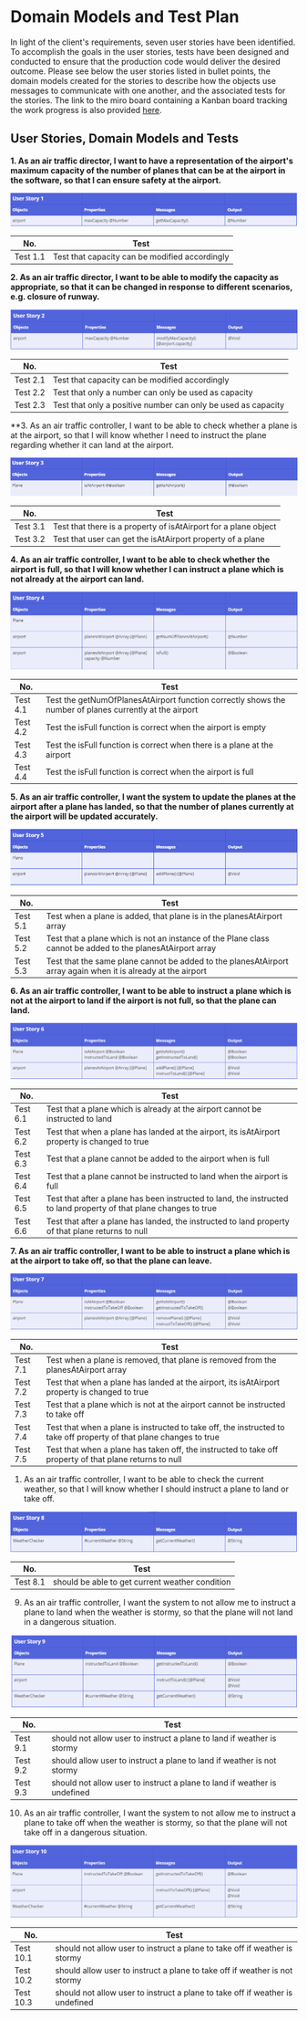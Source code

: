 # Domain Models and Test Plan

In light of the client's requirements, seven user stories have been identified. To accomplish the goals in the user stories, tests have been designed and conducted to ensure that the production code would deliver the desired outcome. Please see below the user stories listed in bullet points, the domain models created for the stories to describe how the objects use messages to communicate with one another, and the associated tests for the stories. The link to the miro board containing a Kanban board tracking the work progress is also provided [here](https://miro.com/app/board/uXjVKSab-T8=/?moveToWidget=3458764586273634861&cot=14).

## User Stories, Domain Models and Tests

**1. As an air traffic director, I want to have a representation of the airport's maximum capacity of the number of planes that can be at the airport in the software, so that I can ensure safety at the airport.**

![Domain Model for User Story 1](image-dm01.png)

| No.      | Test                                           |
| -------- | ---------------------------------------------- |
| Test 1.1 | Test that capacity can be modified accordingly |

**2. As an air traffic director, I want to be able to modify the capacity as appropriate, so that it can be changed in response to different scenarios, e.g. closure of runway.**

![Domain Model for User Story 2](image-dm02.png)

| No.      | Test                                                          |
| -------- | ------------------------------------------------------------- |
| Test 2.1 | Test that capacity can be modified accordingly                |
| Test 2.2 | Test that only a number can only be used as capacity          |
| Test 2.3 | Test that only a positive number can only be used as capacity |

**3. As an air traffic controller, I want to be able to check whether a plane is at the airport, so that I will know whether I need to instruct the plane regarding whether it can land at the airport.

![Domain Model for User Story 3](image-dm03.png)

| No.      | Test                                                            |
| -------- | --------------------------------------------------------------- |
| Test 3.1 | Test that there is a property of isAtAirport for a plane object |
| Test 3.2 | Test that user can get the isAtAirport property of a plane      |

**4. As an air traffic controller, I want to be able to check whether the airport is full, so that I will know whether I can instruct a plane which is not already at the airport can land.**

![Domain Model for User Story 4](image-dm04.png)

| No.      | Test                                                                                                    |
| -------- | ------------------------------------------------------------------------------------------------------- |
| Test 4.1 | Test the getNumOfPlanesAtAirport function correctly shows the number of planes currently at the airport |
| Test 4.2 | Test the isFull function is correct when the airport is empty                                           |
| Test 4.3 | Test the isFull function is correct when there is a plane at the airport                                |
| Test 4.4 | Test the isFull function is correct when the airport is full                                            |

**5. As an air traffic controller, I want the system to update the planes at the airport after a plane has landed, so that the number of planes currently at the airport will be updated accurately.**

![Domain Model for User Story 5](image-dm05.png)

| No.      | Test                                                                                                          |
| -------- | ------------------------------------------------------------------------------------------------------------- |
| Test 5.1 | Test when a plane is added, that plane is in the planesAtAirport array                                        |
| Test 5.2 | Test that a plane which is not an instance of the Plane class cannot be added to the planesAtAirport array    |
| Test 5.3 | Test that the same plane cannot be added to the planesAtAirport array again when it is already at the airport |

**6. As an air traffic controller, I want to be able to instruct a plane which is not at the airport to land if the airport is not full, so that the plane can land.**

![Domain Model for User Story 6](image-dm06.png)

| No.      | Test                                                                                                               |
| -------- | ------------------------------------------------------------------------------------------------------------------ |
| Test 6.1 | Test that a plane which is already at the airport cannot be instructed to land                                     |
| Test 6.2 | Test that when a plane has landed at the airport, its isAtAirport property is changed to true                      |
| Test 6.3 | Test that a plane cannot be added to the airport when is full                                                      |
| Test 6.4 | Test that a plane cannot be instructed to land when the airport is full                                            |
| Test 6.5 | Test that after a plane has been instructed to land, the instructed to land property of that plane changes to true |
| Test 6.6 | Test that after a plane has landed, the instructed to land property of that plane returns to null                  |

**7. As an air traffic controller, I want to be able to instruct a plane which is at the airport to take off, so that the plane can leave.**

![Domain Model for User Story 7](image-dm07.png)

| No.      | Test                                                                                                                |
| -------- | ------------------------------------------------------------------------------------------------------------------- |
| Test 7.1 | Test when a plane is removed, that plane is removed from the planesAtAirport array                                  |
| Test 7.2 | Test that when a plane has landed at the airport, its isAtAirport property is changed to true                       |
| Test 7.3 | Test that a plane which is not at the airport cannot be instructed to take off                                      |
| Test 7.4 | Test that when a plane is instructed to take off, the instructed to take off property of that plane changes to true |
| Test 7.5 | Test that when a plane has taken off, the instructed to take off property of that plane returns to null             |

1. As an air traffic controller, I want to be able to check the current weather, so that I will know whether I should instruct a plane to land or take off.

![Domain Model for User Story 8](image-dm08.png)

| No.      | Test                                            |
| -------- | ----------------------------------------------- |
| Test 8.1 | should be able to get current weather condition |

9.  As an air traffic controller, I want the system to not allow me to instruct a plane to land when the weather is stormy, so that the plane will not land in a dangerous situation.

![Domain Model for User Story 9](image-dm09.png)

| No.      | Test                                                                      |
| -------- | ------------------------------------------------------------------------- |
| Test 9.1 | should not allow user to instruct a plane to land if weather is stormy    |
| Test 9.2 | should allow user to instruct a plane to land if weather is not stormy    |
| Test 9.3 | should not allow user to instruct a plane to land if weather is undefined |

10. As an air traffic controller, I want the system to not allow me to instruct a plane to take off when the weather is stormy, so that the plane will not take off in a dangerous situation.

![Domain Model for User Story 10](image-dm10.png)

| No.       | Test                                                                          |
| --------- | ----------------------------------------------------------------------------- |
| Test 10.1 | should not allow user to instruct a plane to take off if weather is stormy    |
| Test 10.2 | should allow user to instruct a plane to take off if weather is not stormy    |
| Test 10.3 | should not allow user to instruct a plane to take off if weather is undefined |
